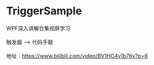# TriggerSample

WPF深入讲解合集视屏学习\
\
触发器 -->  代码手敲\
\
地址：https://www.bilibili.com/video/BV1HC4y1b76v?p=6
